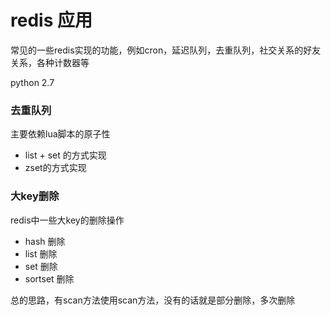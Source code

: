 redis 应用
========

常见的一些redis实现的功能，例如cron，延迟队列，去重队列，社交关系的好友关系，各种计数器等

python 2.7

### 去重队列

主要依赖lua脚本的原子性

* list + set 的方式实现
* zset的方式实现

### 大key删除

redis中一些大key的删除操作

* hash 删除
* list 删除
* set 删除
* sortset 删除 

总的思路，有scan方法使用scan方法，没有的话就是部分删除，多次删除




